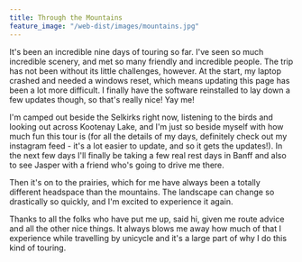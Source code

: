 ```yaml
---
title: Through the Mountains
feature_image: "/web-dist/images/mountains.jpg"
---
```


It's been an incredible nine days of touring so far. I've seen so much incredible scenery, and met so many friendly and incredible people. The trip has not been without its little challenges, however. At the start, my laptop crashed and needed a windows reset, which means updating this page has been a lot more difficult. I finally have the software reinstalled to lay down a few updates though, so that's really nice! Yay me!

I'm camped out beside the Selkirks right now, listening to the birds and looking out across Kootenay Lake, and I'm just so beside myself with how much fun this tour is (for all the details of my days, definitely check out my instagram feed - it's a lot easier to update, and so it gets the updates!). In the next few days I'll finally be taking a few real rest days in Banff and also to see Jasper with a friend who's going to drive me there. 

Then it's on to the prairies, which for me have always been a totally different headspace than the mountains. The landscape can change so drastically so quickly, and I'm excited to experience it again.

Thanks to all the folks who have put me up, said hi, given me route advice and all the other nice things. It always blows me away how much of that I experience while travelling by unicycle and it's a large part of why I do this kind of touring.
